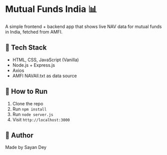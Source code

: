 # Mutual Funds India 📊

A simple frontend + backend app that shows live NAV data for mutual funds in India, fetched from AMFI.

## 🔧 Tech Stack
- HTML, CSS, JavaScript (Vanilla)
- Node.js + Express.js
- Axios
- AMFI NAVAll.txt as data source

## 🚀 How to Run

1. Clone the repo
2. Run `npm install`
3. Run `node server.js`
4. Visit `http://localhost:3000`

## 🙌 Author
Made by Sayan Dey
